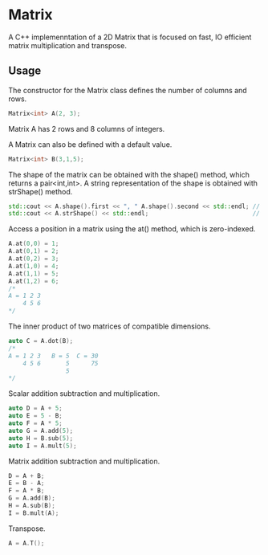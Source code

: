 # Matrix
A C++ implemenntation of a 2D Matrix that is focused on fast, IO efficient matrix multiplication and transpose. 
## Usage
The constructor for the Matrix class defines the number of columns and rows.
```c++
Matrix<int> A(2, 3);
```
Matrix A has 2 rows and 8 columns of integers.

A Matrix can also be defined with a default value.
```c++
Matrix<int> B(3,1,5);
```

The shape of the matrix can be obtained with the shape() method, which returns a pair<int,int>.
A string representation of the shape is obtained with strShape() method.
```c++
std::cout << A.shape().first << ", " A.shape().second << std::endl; // prints 2,8
std::cout << A.strShape() << std::endl;                             // prints (2,8)
```

Access a position in a matrix using the at() method, which is zero-indexed.
```c++
A.at(0,0) = 1;
A.at(0,1) = 2;
A.at(0,2) = 3;
A.at(1,0) = 4;
A.at(1,1) = 5;
A.at(1,2) = 6;
/*
A = 1 2 3
    4 5 6
*/
```

The inner product of two matrices of compatible dimensions.
```c++
auto C = A.dot(B);
/*
A = 1 2 3   B = 5  C = 30
    4 5 6       5      75
                5
*/
```

Scalar addition subtraction and multiplication.
```c++
auto D = A + 5;
auto E = 5 - B;
auto F = A * 5;
auto G = A.add(5);
auto H = B.sub(5);
auto I = A.mult(5);
```

Matrix addition subtraction and multiplication.
```c++
D = A + B;
E = B - A;
F = A * B;
G = A.add(B);
H = A.sub(B);
I = B.mult(A);
```

Transpose.
```c++
A = A.T();
```